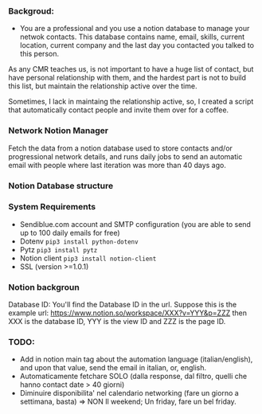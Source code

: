 ### Backgroud:
* You are a professional and you use a notion database to manage your netwok contacts. This database contains  name, email, skills, 
current location, current company and the last day you contacted you talked to this person.

As any CMR teaches us, is not important to have a huge list of contact, but have personal relationship with them, and the hardest part
is not to build this list, but maintain the relationship active over the time.

Sometimes, I lack in maintaing the relationship active, so, I created a script that automatically contact people and invite them over for a coffee.


### Network Notion Manager
Fetch the data from a notion database used to store contacts and/or progressional network details, and 
runs daily jobs to send an automatic email with people where last iteration was more than 40 days ago. 

### Notion Database structure



### System Requirements
* Sendiblue.com account and SMTP configuration (you are able to send up to 100 daily emails for free)
* Dotenv ```pip3 install python-dotenv```
* Pytz ```pip3 install pytz```
* Notion client ```pip3 install notion-client```
* SSL (version >=1.0.1)

### Notion backgroun 

Database ID: You'll find the Database ID in the url. Suppose this is the example url: https://www.notion.so/workspace/XXX?v=YYY&p=ZZZ then XXX is the database ID, YYY is the view ID and ZZZ is the page ID.

### TODO:
* Add in notion main tag about the automation language (italian/english), and upon that value, 
send the email in italian, or, english. 
* Automaticamente fetchare SOLO (dalla response, dal filtro, quelli che hanno contact date > 40 giorni)
* Diminuire disponibilita' nel calendario networking (fare un giorno a settimana, basta) => NON Il weekend; Un friday, fare un bel friday.